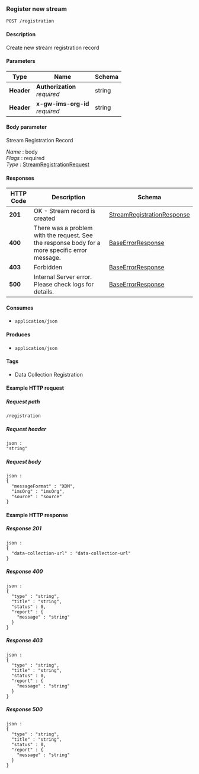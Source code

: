 
<a name="streamregistrationcreate"></a>
### Register new stream
```
POST /registration
```


#### Description
Create new stream registration record


#### Parameters

|Type|Name|Schema|
|---|---|---|
|**Header**|**Authorization**  <br>*required*|string|
|**Header**|**x-gw-ims-org-id**  <br>*required*|string|


#### Body parameter
Stream Registration Record

*Name* : body  
*Flags* : required  
*Type* : [StreamRegistrationRequest](../definitions/StreamRegistrationRequest.md#streamregistrationrequest)


#### Responses

|HTTP Code|Description|Schema|
|---|---|---|
|**201**|OK - Stream record is created|[StreamRegistrationResponse](../definitions/StreamRegistrationResponse.md#streamregistrationresponse)|
|**400**|There was a problem with the request. See the response body for a more specific error message.|[BaseErrorResponse](../definitions/BaseErrorResponse.md#baseerrorresponse)|
|**403**|Forbidden|[BaseErrorResponse](../definitions/BaseErrorResponse.md#baseerrorresponse)|
|**500**|Internal Server error. Please check logs for details.|[BaseErrorResponse](../definitions/BaseErrorResponse.md#baseerrorresponse)|


#### Consumes

* `application/json`


#### Produces

* `application/json`


#### Tags

* Data Collection Registration


#### Example HTTP request

##### Request path
```
/registration
```


##### Request header
```
json :
"string"
```


##### Request body
```
json :
{
  "messageFormat" : "XDM",
  "imsOrg" : "imsOrg",
  "source" : "source"
}
```


#### Example HTTP response

##### Response 201
```
json :
{
  "data-collection-url" : "data-collection-url"
}
```


##### Response 400
```
json :
{
  "type" : "string",
  "title" : "string",
  "status" : 0,
  "report" : {
    "message" : "string"
  }
}
```


##### Response 403
```
json :
{
  "type" : "string",
  "title" : "string",
  "status" : 0,
  "report" : {
    "message" : "string"
  }
}
```


##### Response 500
```
json :
{
  "type" : "string",
  "title" : "string",
  "status" : 0,
  "report" : {
    "message" : "string"
  }
}
```



